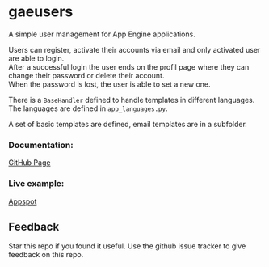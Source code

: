 #  gaeusers

A simple user management for App Engine applications.

Users can register, activate their accounts via email and only activated user are able to login.  
After a successful login the user ends on the profil page where they can change their password or delete their account.  
When the password is lost, the user is able to set a new one.

There is a `BaseHandler` defined to handle templates in different languages.  
The languages are defined in `app_languages.py`.  

A set of basic templates are defined, email templates are in a subfolder.

### Documentation:  
[GitHub Page](http://dbproductions.github.com/gaeusers/)

### Live example:  
[Appspot](http://gae-users.appspot.com/)

## Feedback
Star this repo if you found it useful. Use the github issue tracker to give feedback on this repo.
